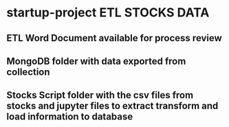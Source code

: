 # startup-project ETL STOCKS DATA


## ETL Word Document available for process review
## MongoDB folder with data exported from collection
## Stocks Script folder with the csv files from stocks and jupyter files to extract transform and load information to database
